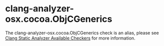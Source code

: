 # clang-analyzer-osx.cocoa.ObjCGenerics

The clang-analyzer-osx.cocoa.ObjCGenerics check is an alias, please see
[Clang Static Analyzer Available
Checkers](https://clang.llvm.org/docs/analyzer/checkers.html#osx-cocoa-objcgenerics)
for more information.
